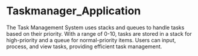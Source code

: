 # Taskmanager_Application
The Task Management System uses stacks and queues to handle tasks based on their priority. With a range of 0-10, tasks are stored in a stack for high-priority and a queue for normal-priority items. Users can input, process, and view tasks, providing efficient task management.
